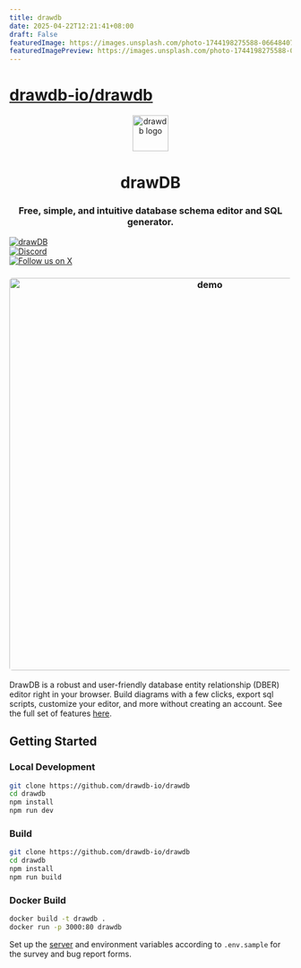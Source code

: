 ```yaml
---
title: drawdb
date: 2025-04-22T12:21:41+08:00
draft: False
featuredImage: https://images.unsplash.com/photo-1744198275588-06648407b39a?ixid=M3w0NjAwMjJ8MHwxfHJhbmRvbXx8fHx8fHx8fDE3NDUyOTU2NDV8&ixlib=rb-4.0.3
featuredImagePreview: https://images.unsplash.com/photo-1744198275588-06648407b39a?ixid=M3w0NjAwMjJ8MHwxfHJhbmRvbXx8fHx8fHx8fDE3NDUyOTU2NDV8&ixlib=rb-4.0.3
---
```


# [drawdb-io/drawdb](https://github.com/drawdb-io/drawdb)

<div align="center">
    <img width="64" alt="drawdb logo" src="./src/assets/icon-dark.png">
    <h1>drawDB</h1>
</div>

<h3 align="center">Free, simple, and intuitive database schema editor and SQL generator.</h3>

<div align="center" style="margin-bottom:12px;">
    <a href="https://drawdb.app/" style="display: flex; align-items: center;">
        <img src="https://img.shields.io/badge/Start%20building-grey" alt="drawDB"/>
    </a>
    <a href="https://discord.gg/BrjZgNrmR6" style="display: flex; align-items: center;">
        <img src="https://img.shields.io/discord/1196658537208758412.svg?label=Join%20the%20Discord&logo=discord" alt="Discord"/>
    </a>
    <a href="https://x.com/drawDB_" style="display: flex; align-items: center;">
        <img src="https://img.shields.io/badge/Follow%20us%20on%20X-blue?logo=X" alt="Follow us on X"/>
    </a>
</div>

<h3 align="center"><img width="700" style="border-radius:5px;" alt="demo" src="drawdb.png"></h3>

DrawDB is a robust and user-friendly database entity relationship (DBER) editor right in your browser. Build diagrams with a few clicks, export sql scripts, customize your editor, and more without creating an account. See the full set of features [here](https://drawdb.app/).

## Getting Started

### Local Development

```bash
git clone https://github.com/drawdb-io/drawdb
cd drawdb
npm install
npm run dev
```

### Build

```bash
git clone https://github.com/drawdb-io/drawdb
cd drawdb
npm install
npm run build
```

### Docker Build

```bash
docker build -t drawdb .
docker run -p 3000:80 drawdb
```

Set up the [server](https://github.com/drawdb-io/drawdb-server) and environment variables according to `.env.sample` for the survey and bug report forms.
